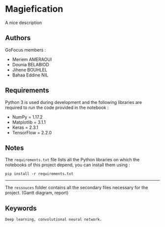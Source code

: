 # Magiefication
A nice description

## Authors
GoFocus members :
* Meriem AMERAOUI
* Dounia BELABIOD
* Jihene BOUHLEL
* Bahaa Eddine NIL

## Requirements
Python 3 is used during development and the following libraries are required to run the code provided in the notebook :
* NumPy = 1.17.2
* Matplotlib = 3.1.1
* Keras = 2.3.1
* TensorFlow = 2.2.0

## Notes
The `requirements.txt` file lists all the Python libraries on which the notebooks of this project depend, you can install them using :
```
pip install -r requirements.txt
```
---
The `ressouces` folder contains all the secondary files necessary for the project. (Gantt diagram, report)

## Keywords
`Deep learning, convolutional neural network.`